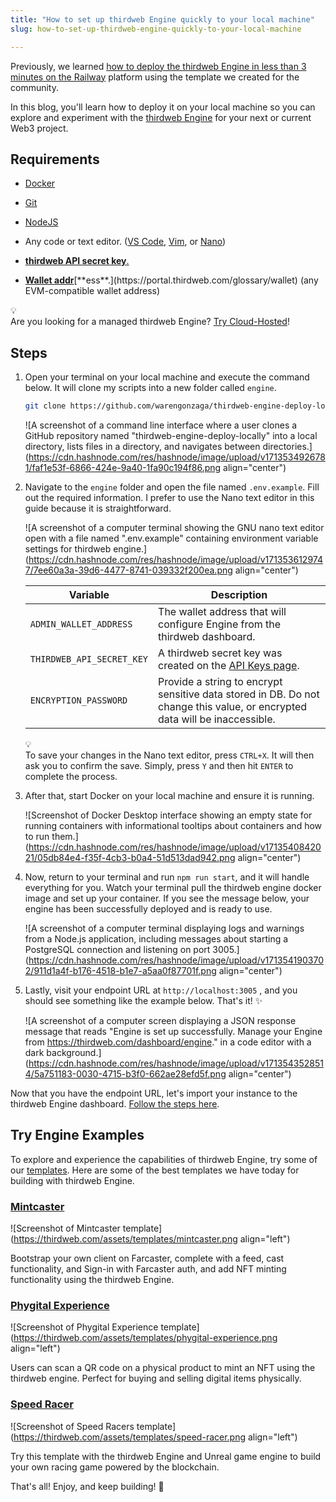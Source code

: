 ```yaml
---
title: "How to set up thirdweb Engine quickly to your local machine"
slug: how-to-set-up-thirdweb-engine-quickly-to-your-local-machine

---
```


Previously, we learned [how to deploy the thirdweb Engine in less than 3 minutes on the Railway](https://blog.warengonzaga.com/how-to-deploy-a-self-hosted-thirdweb-engine-on-railway-in-less-than-3-minutes) platform using the template we created for the community.

In this blog, you'll learn how to deploy it on your local machine so you can explore and experiment with the [thirdweb Engine](https://thirdweb.com/engine) for your next or current Web3 project.

## Requirements

* [Docker](https://docs.docker.com/get-docker/)
    
* [Git](https://git-scm.com/downloads)
    
* [NodeJS](https://nodejs.org/en/download/)
    
* Any code or text editor. ([VS Code](https://code.visualstudio.com/), [Vim](https://vim.org), or [Nano](https://nano-editor.org))
    
* [**thirdweb API secret key**.](https://portal.thirdweb.com/account/api-keys#:~:text=Secret%20Key%2D%20Used%20to%20access%20the%20enabled%20thirdweb%20infrastructure%20services%20by%20identifying%20and%20authenticating%20your%20application%20from%20a%20backend.%20Sharing%20or%20exposing%20this%20key%20to%20others%20is%20unsafe%20because%20it%20grants%20access%20to%20all%20services.)
    
* [**Wallet addr**](https://portal.thirdweb.com/account/api-keys#:~:text=Secret%20Key%2D%20Used%20to%20access%20the%20enabled%20thirdweb%20infrastructure%20services%20by%20identifying%20and%20authenticating%20your%20application%20from%20a%20backend.%20Sharing%20or%20exposing%20this%20key%20to%20others%20is%20unsafe%20because%20it%20grants%20access%20to%20all%20services.)[**ess**.](https://portal.thirdweb.com/glossary/wallet) (any EVM-compatible wallet address)
    

<div data-node-type="callout">
<div data-node-type="callout-emoji">💡</div>
<div data-node-type="callout-text">Are you looking for a managed thirdweb Engine? <a target="_blank" rel="noopener noreferrer nofollow" href="https://thirdweb.com/dashboard/engine?requestCloudHosted" style="pointer-events: none">Try Cloud-Hosted</a>!</div>
</div>

## Steps

1. Open your terminal on your local machine and execute the command below. It will clone my scripts into a new folder called `engine`.
    
    ```bash
    git clone https://github.com/warengonzaga/thirdweb-engine-deploy-locally engine
    ```
    
    ![A screenshot of a command line interface where a user clones a GitHub repository named "thirdweb-engine-deploy-locally" into a local directory, lists files in a directory, and navigates between directories.](https://cdn.hashnode.com/res/hashnode/image/upload/v1713534926781/faf1e53f-6866-424e-9a40-1fa90c194f86.png align="center")
    
2. Navigate to the `engine` folder and open the file named `.env.example`. Fill out the required information. I prefer to use the Nano text editor in this guide because it is straightforward.
    
    ![A screenshot of a computer terminal showing the GNU nano text editor open with a file named ".env.example" containing environment variable settings for thirdweb engine.](https://cdn.hashnode.com/res/hashnode/image/upload/v1713536129747/7ee60a3a-39d6-4477-8741-039332f200ea.png align="center")
    
    | Variable | Description |
    | --- | --- |
    | `ADMIN_WALLET_ADDRESS` | The wallet address that will configure Engine from the thirdweb dashboard. |
    | `THIRDWEB_API_SECRET_KEY` | A thirdweb secret key was created on the [API Keys page](https://thirdweb.com/dashboard/settings/api-keys). |
    | `ENCRYPTION_PASSWORD` | Provide a string to encrypt sensitive data stored in DB. Do not change this value, or encrypted data will be inaccessible. |
    
    <div data-node-type="callout">
    <div data-node-type="callout-emoji">💡</div>
    <div data-node-type="callout-text">To save your changes in the Nano text editor, press <code>CTRL+X</code>. It will then ask you to confirm the save. Simply, press <code>Y</code> and then hit <code>ENTER</code> to complete the process.</div>
    </div>
    
3. After that, start Docker on your local machine and ensure it is running.
    
    ![Screenshot of Docker Desktop interface showing an empty state for running containers with informational tooltips about containers and how to run them.](https://cdn.hashnode.com/res/hashnode/image/upload/v1713540842021/05db84e4-f35f-4cb3-b0a4-51d513dad942.png align="center")
    
4. Now, return to your terminal and run `npm run start`, and it will handle everything for you. Watch your terminal pull the thirdweb engine docker image and set up your container. If you see the message below, your engine has been successfully deployed and is ready to use.
    
    ![A screenshot of a computer terminal displaying logs and warnings from a Node.js application, including messages about starting a PostgreSQL connection and listening on port 3005.](https://cdn.hashnode.com/res/hashnode/image/upload/v1713541903702/911d1a4f-b176-4518-b1e7-a5aa0f87701f.png align="center")
    
5. Lastly, visit your endpoint URL at `http://localhost:3005` , and you should see something like the example below. That's it! ✨
    
    ![A screenshot of a computer screen displaying a JSON response message that reads "Engine is set up successfully. Manage your Engine from https://thirdweb.com/dashboard/engine." in a code editor with a dark background.](https://cdn.hashnode.com/res/hashnode/image/upload/v1713543528514/5a751183-0030-4715-b3f0-662ae28efd5f.png align="center")
    

Now that you have the endpoint URL, let's import your instance to the thirdweb Engine dashboard. [Follow the steps here](https://blog.warengonzaga.com/how-to-deploy-a-self-hosted-thirdweb-engine-on-railway-in-less-than-3-minutes#heading-manage-ending-from-the-dashboard).

## Try Engine Examples

To explore and experience the capabilities of thirdweb Engine, try some of our [templates](https://thirdweb.com/templates). Here are some of the best templates we have today for building with thirdweb Engine.

### [Mintcaster](https://thirdweb.com/template/mintcaster)

![Screenshot of Mintcaster template](https://thirdweb.com/assets/templates/mintcaster.png align="left")

Bootstrap your own client on Farcaster, complete with a feed, cast functionality, and Sign-in with Farcaster auth, and add NFT minting functionality using the thirdweb Engine.

### [Phygital Experience](https://thirdweb.com/template/phygital-experience)

![Screenshot of Phygital Experience template](https://thirdweb.com/assets/templates/phygital-experience.png align="left")

Users can scan a QR code on a physical product to mint an NFT using the thirdweb engine. Perfect for buying and selling digital items physically.

### [Speed Racer](https://thirdweb.com/template/unreal_demo)

![Screenshot of Speed Racers template](https://thirdweb.com/assets/templates/speed-racer.png align="left")

Try this template with the thirdweb Engine and Unreal game engine to build your own racing game powered by the blockchain.

That's all! Enjoy, and keep building! 🫶